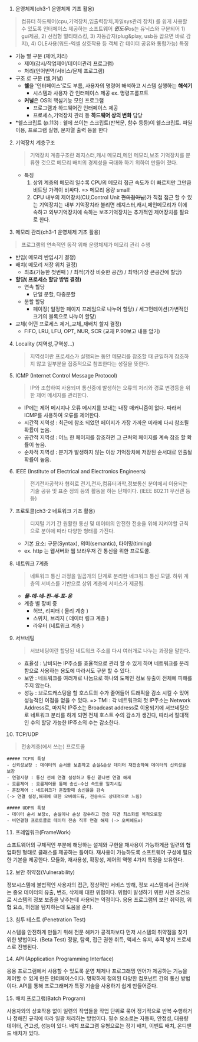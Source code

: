 1. 운영체제(ch3-1 운영체제 기초 활용)
>  컴퓨터 하드웨어(cpu,기억장치,입출력장치,파일sys관리 장치) 를 쉽게 사용할 수 있도록 인터페이스 제공하는 소프트웨어
> ***윈도우***os는 유닉스와 구분되어 1) gui제공, 2) 선점형 멀티태스킹, 3) 자동감지(plug&play, usb등 꼽으면 바로 감지), 4) OLE사용(워드-엑셀 상호작용 등 객체 간 데이터 공유와 통합가능) 특징 
- 기능 별 구분 (제어,처리)
    - 제어(감시/작업제어/데이터관리 프로그램)
    - 처리(언어번역/서비스/문제 프로그램)
- 구조 로 구분 (쉘,커널)
    - **쉘**을 '인터페이스'로도 부름, 사용자의 명령어 해석하고 시스템 실행하는 **해석기**
        - 시스템과 사용자 간 인터페이스 제공 ex. 명령프롬프트
    - **커널**은 OS의 핵심기능 모인 프로그램
        - 프로그램과 하드웨어간 인터페이스 제공
        - 프로세스,기억장치 관리 등 **하드웨어 상의 변화** 담당 
- *쉘스크립트 (p.113)
    : 쉘에 쓰이는 스크립트(반복문, 함수 등등)이 쉘스크립트. 파일이용, 프로그램 실행, 문자열 출력 등을 한다


2. 기억장치 계층구조 
    > 기억장치 계층구조란 레지스터,캐시 메모리,메인 메모리,보조 기억장치를 분류한 것으로 메모리 배치의 경제성을 극대화 하기 위하여 만들어 졌다.
    - 특징
        1. 상위 계층의 메모리 일수록 CPU의 메모리 접근 속도가 더 빠르지만 그만큼 비트당 가격이 비싸다. => 메모리 용량 small!
        2. CPU 내부의 제어장치(CU,Control Unit ~~편의점아님~~)가 직접 접근 할 수 있는 기억장치는 내부 기억장치라 불리면 레지스터,캐시,메인메모리가 이에 속하고 외부기억장치에 속하는 보조기억장치는 추가적인 제어장치를 필요로 한다.


3. 메모리 관리(ch3-1 운영체제 기초 활용)
> 프로그램의 연속적인 동작 위해 운영체제가 메모리 관리 수행 
- 반입( 메모리 반입시기 결정)
- 배치( 메모리 저장 위치 결정)
    - 최초(가능한 첫번째 ) / 최적(가장 비슷한 공간) / 최악(가장 큰공간에 할당)
- **할당( 프로세스 할당 방법 결정)**
    - 연속 할당
        - 단일 분할, 다중분할
    - 분할 할당
        - 페이징( 일정한 페이지 프레임으로 나누어 할당) / 세그먼테이션(가변적인 크기의 블록으로 나누어 할당)
- 교체( 어떤 프로세스 제거_교체_재배치 할지 결정)
    - FIFO, LRU, LFU, OPT, NUR, SCR (교재 P.90보고 내용 암기)


4. Locality (지역성,구역성...)
    > 지역성이란 프로세스가 실행되는 동안 메모리를 참조할 때 균일하게 참조하지 않고 일부분을 집중적으로 참조한다는 성질을 뜻한다.


5. ICMP (Internet Control Message Protocol)
    >IP와 조합하여 사용되며 통신중에 발생하는 오류의 처리와 경로 변경등을 위한 제어 메세지를 관리한다.
    - IP에는 제어 메시지나 오류 메시지를 보내는 내장 매커니즘이 없다. 따라서 ICMP를 사용하여 오류를 제어한다.
    - 시간적 지역성 : 최근에 참조 되었던 페이지가 가장 가까운 미래에 다시 참조될 확률이 높음.
    - 공간적 지역성 : 어느 한 페이지를 참조하면 그 근처의 페이지를 계속 참조 할 확률이 높음.
    - 순차적 지역성 : 분기가 발생하지 않는 이상 기억장치에 저장된 순서대로 인출될 확률이 높음.


6. IEEE (Institute of Electrical and Electronics Engineers)
    > 전기전자공학자 협회로 전기,전자,컴퓨터과학,정보통신 분야에서 이용되는 기술 공유 및 표준 정의 등의 활동을 하는 단체이다. (IEEE 802.11 무선랜 등등)


7. 프로토콜(ch3-2 네트워크 기초 활용)
    > 디지털 기기 간 원활한 통신 및 데이터의 안전한 전송을 위해 지켜야할 규칙으로 분야에 따라 다양한 형태를 가진다. 
    - 기본 요소: 구문(Syntax), 의미(semantic), 타이밍(timing)
    - ex. http 는 웹서버와 웹 브라우저 간 통신을 위한 프로토콜. 


8. 네트워크 7계층 
    > 네트워크 통신 과정을 일곱개의 단계로 분리한 네크워크 통신 모델. 하위 계층의 서비스를 기반으로 상위 계층에 서비스가 제공됨. 
    - ***물-데-네-전-세-표-응*** 
    - 계층 별 장비 중 
        - 허브, 리피터 ( 물리 계층 )
        - 스위치, 브리지 ( 데이터 링크 계층 )
        - 라우터 (네트워크 계층 )

9. 서브네팅
    > 서브네팅이란 할당된 네트워크 주소를 다시 여러개로 나누는 과정을 말한다.
    - 효율성 : 낭비되는 IP주소를 효율적으로 관리 할 수 있게 하며 네트워크를 분리함으로 사용하는 용도에 따라서도 구분 할 수 있다.
    - 보안 : 네트워크를 여러개로 나눔으로 하나의 도메인 정보 유출이 전체에 피해를 주지 않는다.
    - 성능 : 브로드캐스팅을 할 호스트의 수가 줄어들어 트래픽을 감소 시킬 수 있어 성능적인 이점을 얻을 수 있다.
     => TMI : 각 네트워크의 첫 IP주소는 Network Address로, 마지막 IP주소는 Broadcast address로 이용되기에 서브네팅으로 네트워크 분리를 하게 되면 전체 호스트 수의 감소가 생긴다, 따라서 절대적인 수의 할당 가능한 IP주소의 수는 감소한다.

10. TCP/UDP
> 전송계층(에서 쓰는) 프로토콜

    ##### TCP의 특징
    - 신뢰성보장 : 데이터의 순서를 보존하고 손실&손상 데이터 재전송하여 데이터의 신뢰성을 보장 
    - 연결지향 : 통신 전에 연결 설정하고 통신 끝나면 연결 해제
    - 흐름제어 : 흐름제어를 통해 송신-수신 속도를 일치시킴 
    - 혼잡제어 : 네트워크가 혼잡할때 송신율을 감속
    (-> 연결 설정,해제에 대한 오버헤드有, 전송속도 상대적으로 느림)
    
    ##### UDP의 특징
    - 데이터 순서 보장x, 손실이나 손상 감수하고 전송 지연 최소화를 목적으로함  
    - 비연결형 프로토콜로 데이터 전송 직후 연결 해제 (-> 오버헤드x)

11. 프레임워크(FrameWork)

소프트웨어의 구체적인 부분에 해당하는 설계와 구현을 재사용이 가능하게끔 일련의 협업화된 형태로 클래스를 제공하는 틀이다.
재사용이 가능하도록 소프트웨어 구성에 필요한 기본을 제공한다.
모듈화, 재사용성, 확장성, 제어의 역행 4가지 특징을 보유한다.

12. 보안 취약점(Vulnerability)

정보시스템에 불법적인 사용자의 접근, 정상적인 서비스 방해, 정보 시스템에서 관리하는 중요 데이터의 유출, 변조, 삭제에 대한 위협이다.
위협이 발생하기 위한 사전 조건으로 시스템의 정보 보증을 낮추는데 사용되는 약점이다.
응용 프로그램의 보안 취약점, 위협 요소, 허점을 탐지하는데 도움을 준다.

13. 침투 테스트 (Penetration Test)

시스템을 안전하게 만들기 위해 전문 해커가 공격자보다 먼저 시스템의 취약점을 찾기 위한 방법이다. (Beta Test)
정찰, 탐색, 접근 권한 취득, 액세스 유지, 추적 방지 프로세스로 진행된다.

14. API (Application Programming Interface)

응용 프로그램에서 사용할 수 있도록 운영 체제나 프로그래밍 언어가 제공하는 기능을 제어할 수 있게 만든 인터페이스이다.
명확하게 정의된 다양한 컴포넌트 간의 통신 방법이다.
API를 통해 프로그래머가 특정 기술을 사용하기 쉽게 만들어준다.

15. 배치 프로그램(Batch Program)

사용자와의 상호작용 없이 일련의 작업들을 작업 단위로 묶어 정기적으로 반복 수행하거나 정해진 규칙에 따라 일괄 처리하는 방법이다.
필수 요소로는 자동화, 안정성, 대용량 데이터, 견고성, 성능이 있다.
배치 프로그램 유형으로는 정기 배치, 이벤트 배치, 온디맨드 배치가 있다.


